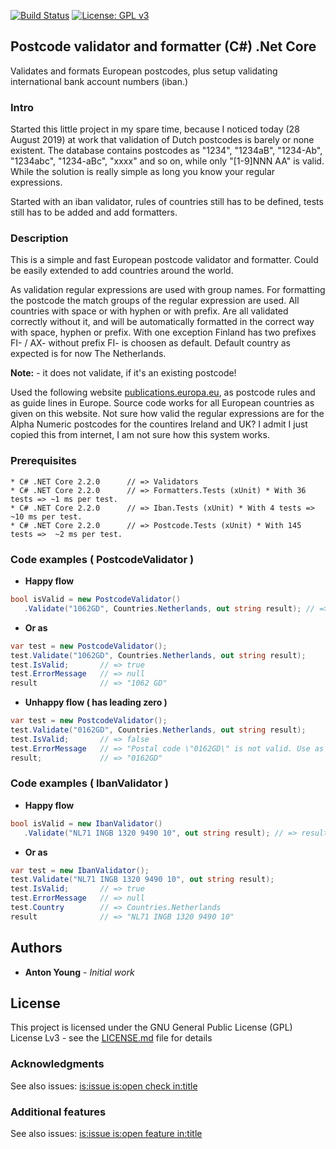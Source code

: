 [![Build Status](https://dev.azure.com/antonyoung/Validator/_apis/build/status/antonyoung.postalcode?branchName=master)](https://dev.azure.com/antonyoung/Validator/_build/latest?definitionId=3&branchName=master)
[![License: GPL v3](https://img.shields.io/badge/License-GPLv3-blue.svg)](https://www.gnu.org/licenses/gpl-3.0)
## Postcode validator and formatter (C#) .Net Core

Validates and formats European postcodes, plus setup validating international bank account numbers (iban.)

### Intro

Started this little project in my spare time, because I noticed today (28 August 2019) at work that validation of Dutch postcodes is barely or none existent. 
The database contains postcodes as "1234", "1234aB", "1234-Ab", "1234abc", "1234-aBc", "xxxx" and so on, while only "[1-9]NNN AA" is valid. 
While the solution is really simple as long you know your regular expressions.

Started with an iban validator, rules of countries still has to be defined, tests still has to be added and add formatters.

### Description

This is a simple and fast European postcode validator and formatter. 
Could be easily extended to add countries around the world.

As validation regular expressions are used with group names. 
For formatting the postcode the match groups of the regular expression are used. 
All countries with space or with hyphen or with prefix.
Are all validated correctly without it, and will be automatically formatted in the correct way with space, hyphen or prefix. 
With one exception Finland has two prefixes FI- / AX- without prefix FI- is choosen as default.
Default country as expected is for now The Netherlands.    

**Note:** - it does not validate, if it's an existing postcode!

Used the following website [publications.europa.eu](http://publications.europa.eu/code/en/en-390105.htm), as postcode rules and as guide lines in Europe. 
Source code works for all European countries as given on this website.
Not sure how valid the regular expressions are for the Alpha Numeric postcodes for the countires Ireland and UK?
I admit I just copied this from internet, I am not sure how this system works. 
 
### Prerequisites
```
* C# .NET Core 2.2.0	  // => Validators
* C# .NET Core 2.2.0      // => Formatters.Tests (xUnit) * With 36 tests => ~1 ms per test.
* C# .NET Core 2.2.0      // => Iban.Tests (xUnit) * With 4 tests => ~10 ms per test.
* C# .NET Core 2.2.0      // => Postcode.Tests (xUnit) * With 145 tests =>  ~2 ms per test.

```
### Code examples ( PostcodeValidator )

* **Happy flow**
```csharp
bool isValid = new PostcodeValidator()
   .Validate("1062GD", Countries.Netherlands, out string result); // => result = "1062 GD", isValid = true
```
* **Or as** 
```csharp
var test = new PostcodeValidator(); 
test.Validate("1062GD", Countries.Netherlands, out string result);
test.IsValid;       // => true					
test.ErrorMessage   // => null
result              // => "1062 GD"
```
* **Unhappy flow ( has leading zero )**
```csharp
var test = new PostcodeValidator(); 
test.Validate("0162GD", Countries.Netherlands, out string result);
test.IsValid;       // => false					
test.ErrorMessage   // => "Postal code \"0162GD\" is not valid. Use as example \"1234 AB\"."
result;             // => "0162GD"
```

### Code examples ( IbanValidator )

* **Happy flow**
```csharp
bool isValid = new IbanValidator()
   .Validate("NL71 INGB 1320 9490 10", out string result); // => result = "NL71 INGB 1320 9490 10", isValid = true
```
* **Or as** 
```csharp
var test = new IbanValidator(); 
test.Validate("NL71 INGB 1320 9490 10", out string result);
test.IsValid;       // => true					
test.ErrorMessage   // => null
test.Country        // => Countries.Netherlands
result              // => "NL71 INGB 1320 9490 10"
```

## Authors

* **Anton Young** - *Initial work*

## License

This project is licensed under the GNU General Public License (GPL) License Lv3 - see the [LICENSE.md](LICENSE.md) file for details

### Acknowledgments
See also issues: [is:issue is:open check in:title](https://github.com/antonyoung/postalcode/issues?utf8=%E2%9C%93&q=is%3Aissue+is%3Aopen+check+in%3Atitle)

### Additional features
See also issues: [is:issue is:open feature in:title](https://github.com/antonyoung/postalcode/issues?utf8=%E2%9C%93&q=is%3Aissue+is%3Aopen+feature+in%3Atitle+)
